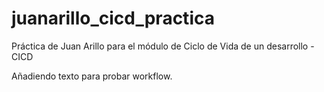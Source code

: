 # juanarillo_cicd_practica

Práctica de Juan Arillo para el módulo de Ciclo de Vida de un desarrollo - CICD

Añadiendo texto para probar workflow.
